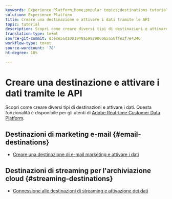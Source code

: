 ```yaml
---
keywords: Experience Platform;home;popular topics;destinations tutorial
solution: Experience Platform
title: Creare una destinazione e attivare i dati tramite le API
topic: tutorial
description: Scopri come creare diversi tipi di destinazioni e attivare i dati.
translation-type: tm+mt
source-git-commit: d3ece56d10b1940a5992906a65a50ffe2f7e4346
workflow-type: tm+mt
source-wordcount: '78'
ht-degree: 10%

---
```



# Creare una destinazione e attivare i dati tramite le API

Scopri come creare diversi tipi di destinazioni e attivare i dati. Questa funzionalità è disponibile per gli utenti di [Adobe  Real-time Customer Data Platform](https://docs.adobe.com/content/help/it-IT/experience-platform/rtcdp/overview.html).

## Destinazioni di marketing e-mail {#email-destinations}

* [Creare una destinazione di e-mail marketing e attivare i dati](/help/rtcdp/destinations/email-marketing-api.md)

## Destinazioni di streaming per l&#39;archiviazione cloud {#streaming-destinations}

* [Connessione alle destinazioni di streaming e attivazione dei dati](/help/rtcdp/destinations/streaming-destinations-api-tutorial.md)